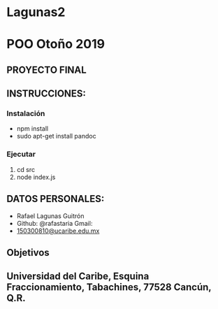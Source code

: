 # Lagunas2

# POO Otoño 2019

## PROYECTO FINAL

## INSTRUCCIONES:

### Instalación

- npm install
- sudo apt-get install pandoc

### Ejecutar

1. cd src
2. node index.js

## DATOS PERSONALES:

- Rafael Lagunas Guitrón
- Github: @rafastaria Gmail:
- 150300810@ucaribe.edu.mx
  &nbsp;

## Objetivos

## Universidad del Caribe, Esquina Fraccionamiento, Tabachines, 77528 Cancún, Q.R.
